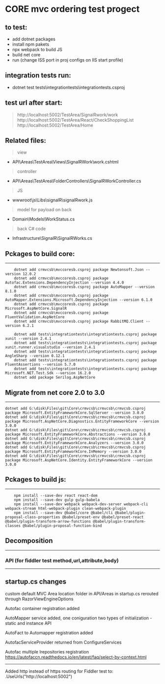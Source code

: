 # CORE mvc ordering test progect

to test:
-------------------------------------------------------
- add dotnet packages
- install npm pakets
- npx webpack to build JS
- build net core
- run
(change ISS port in proj configs on IIS start profile)

integration tests run:
-------------------------------------------------------
- dotnet test tests\integrationtests\integrationtests.csproj


test url after start:
-------------------------------------------------------
> http://localhost:5002/TestArea/SignalRwork/work
> http://localhost:5002/TestArea/React/CheckShoppingList
> http://localhost:5002/TestArea/Home


Related files:
-------------------------------------------------------
> view
- API\Areas\TestArea\Views\SignalRWork\work.cshtml
> controller
- API\Areas\TestArea\FolderControllers\SignalRWorkController.cs
> JS
- wwwroot\js\Libs\signalR\signalRwork.js
> model for payload on back
- Domain\Models\WorkStatus.cs
> back C# code
- Infrastructure\SignalR\SignalRWorks.cs


## Pckages to build core:
-------------------------------------------------------
```
    dotnet add crmvcsb\mvccoresb.csproj package Newtonsoft.Json --version 12.0.2
    dotnet add crmvcsb\mvccoresb.csproj package Autofac.Extensions.DependencyInjection --version 4.4.0
    dotnet add crmvcsb\mvccoresb.csproj package AutoMapper --version 8.1.0
    dotnet add crmvcsb\mvccoresb.csproj package AutoMapper.Extensions.Microsoft.DependencyInjection --version 6.1.0
    dotnet add crmvcsb\mvccoresb.csproj package Microsoft.AspNetCore.SignalR
	dotnet add crmvcsb\mvccoresb.csproj package FluentValidation.AspNetCore
	dotnet add crmvcsb\mvccoresb.csproj package RabbitMQ.Client --version 6.2.1

	dotnet add tests\integrationtests\integrationtests.csproj package xunit --version 2.4.1
	dotnet add tests\integrationtests\integrationtests.csproj package xunit.runner.visualstudio --version 2.4.1
	dotnet add tests\integrationtests\integrationtests.csproj package AngleSharp --version 0.12.1
	dotnet add tests\integrationtests\integrationtests.csproj package FluentAssertions --version 5.7.0
	dotnet add tests\integrationtests\integrationtests.csproj package Microsoft.NET.Test.Sdk --version 16.2.0
	dotnet add package Serilog.AspNetCore	

```

## Migrate from net core 2.0 to 3.0
-------------------------------------------------------
```
dotnet add G:\disk\Files\git\Core\crmvcsb\crmvcsb\crmvcsb.csproj package Microsoft.EntityFrameworkCore.SqlServer --version 3.0.0
dotnet add G:\disk\Files\git\Core\crmvcsb\crmvcsb\crmvcsb.csproj package Microsoft.AspNetCore.Diagnostics.EntityFrameworkCore --version 3.0.0
dotnet add G:\disk\Files\git\Core\crmvcsb\crmvcsb\crmvcsb.csproj package Microsoft.EntityFrameworkCore.Abstractions --version 3.0.0
dotnet add G:\disk\Files\git\Core\crmvcsb\crmvcsb\crmvcsb.csproj package Microsoft.EntityFrameworkCore.Analyzers --version 3.0.0
dotnet add G:\disk\Files\git\Core\crmvcsb\crmvcsb\crmvcsb.csproj package Microsoft.EntityFrameworkCore.InMemory --version 3.0.0
dotnet add G:\disk\Files\git\Core\crmvcsb\crmvcsb\crmvcsb.csproj package Microsoft.AspNetCore.Identity.EntityFrameworkCore --version 3.0.0
```

## Pckages to build js:
-------------------------------------------------------
```
    npm install --save-dev react react-dom
    npm install --save-dev gulp gulp-babela
    npm install --save-dev webpack webpack-dev-server webpack-cli webpack-stream html-webpack-plugin clean-webpack-plugin
    npm install --save-dev @babel/core @babel/cli @babel/plugin-proposal-class-properties @babel/preset-env @babel/preset-react @babel/plugin-transform-arrow-functions @babel/plugin-transform-classes @babel/plugin-proposal-function-bind
```

## Decomposition
-------------------------------------------------------



### API (for fiddler test method,url,attribute,body)
-------------------------------------------------------




startup.cs changes
-------------------------------------------------------
custom default MVC Area location folder in API/Areas
in startup.cs rerouted through  RazorViewEngineOptions

Autofac container registration added

AutoMapper service added, 
one coniguration 
two types of initialization - static and instance API

AutoFact to Automapper registration added

AutofacServiceProvider returned from ConfigureServices

Autofac multiple Irepositories registration
https://autofaccn.readthedocs.io/en/latest/faq/select-by-context.html

-------------------------------------------------------
Added http instead of https routing for Fiddler test to:
    .UseUrls("http://localhost:5002")
